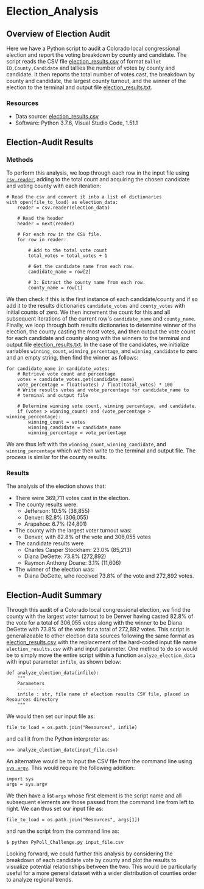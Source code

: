 # Election_Analysis

## Overview of Election Audit
Here we have a Python script to audit a Colorado local congressional election and report the voting breakdown by county and candidate.
The script reads the CSV file [election_results.csv](Resources/election_results.csv) of format `Ballot ID,County,Candidate` and tallies
the number of votes by county and candidate. It then reports the total number of votes cast, the breakdown by county and candidate,
the largest county turnout, and the winner of the election to the terminal and output file [election_results.txt](analysis/election_results.txt).

### Resources
- Data source: [election_results.csv](Resources/election_results.csv)
- Software: Python 3.7.6, Visual Studio Code, 1.51.1

## Election-Audit Results

### Methods
To perform this analysis, we loop through each row in the input file using [`csv.reader`](https://docs.python.org/3/library/csv.html#csv.reader),
adding to the total count and acquiring the chosen candidate and voting county with each iteration:
```
# Read the csv and convert it into a list of dictionaries
with open(file_to_load) as election_data:
    reader = csv.reader(election_data)

    # Read the header
    header = next(reader)

    # For each row in the CSV file.
    for row in reader:

        # Add to the total vote count
        total_votes = total_votes + 1 

        # Get the candidate name from each row.
        candidate_name = row[2]

        # 3: Extract the county name from each row.
        county_name = row[1]
```
We then check if this is the first instance of each candidate/county and if so add it to the results dictionaries `candidate_votes` and `county_votes`
with initial counts of zero. We then increment the count for this and all subsequent iterations of the current row's `candidate_name` and
`county_name`. Finally, we loop through both results dictionaries to determine winner of the election, the county casting the most votes, and then
output the vote count for each candidate and county along with the winners to the terminal and output file
[election_results.txt](analysis/election_results.txt). In the case of the candidates, we initialize variables `winning_count`, `winning_percentage`,
and `winning_candidate` to zero and an empty string, then find the winner as follows:
```
for candidate_name in candidate_votes:
    # Retrieve vote count and percentage
    votes = candidate_votes.get(candidate_name)
    vote_percentage = float(votes) / float(total_votes) * 100
    # Write results votes and vote_percentage for candidate_name to
    # terminal and output file
    
    # Determine winning vote count, winning percentage, and candidate.
    if (votes > winning_count) and (vote_percentage > winning_percentage):
        winning_count = votes
        winning_candidate = candidate_name
        winning_percentage = vote_percentage
```
We are thus left with the `winning_count`, `winning_candidate`, and `winning_percentage` which we then write to the terminal and output file.
The process is similar for the county results.

### Results
The analysis of the election shows that:
- There were 369,711 votes cast in the election.
- The county results were:
    - Jefferson: 10.5% (38,855)
    - Denver: 82.8% (306,055)
    - Arapahoe: 6.7% (24,801)
- The county with the largest voter turnout was:
    - Denver, with 82.8% of the vote and 306,055 votes
- The candidate results were
    - Charles Casper Stockham: 23.0% (85,213)
    - Diana DeGette: 73.8% (272,892)
    - Raymon Anthony Doane: 3.1% (11,606)
- The winner of the election was:
    - Diana DeGette, who received 73.8% of the vote and 272,892 votes.

## Election-Audit Summary
Through this audit of a Colorado local congressional election, we find the county with the largest voter turnout to be Denver having
casted 82.8% of the vote for a total of 306,055 votes along with the winner  to be Diana DeGette with 73.8% of the vote for a total of
272,892 votes. This script is generalizeable to other election data sources following the same format as
[election_results.csv](Resources/election_results.csv) with the replacement of the hard-coded input file name `election_results.csv` with
and input parameter. One method to do so would be to simply move the entire script within a function `analyze_election_data` with input
parameter `infile`, as shown below:
```
def analyze_election_data(infile):
    """
    Parameters
    ----------
    infile : str, file name of election results CSV file, placed in Resources directory
    """
```
We would then set our input file as:
```
file_to_load = os.path.join("Resources", infile)
```
and call it from the Python interpreter as:
```
>>> analyze_election_date(input_file.csv)
```
An alternative would be to input the CSV file from the command line using
[`sys.argv`](https://docs.python.org/3/library/sys.html#sys.argv). This would require the following addition:
```
import sys
args = sys.argv
```
We then have a list `args` whose first element is the script name and all subsequent elements are those passed from the command line
from left to right. We can thus set our input file as:
```
file_to_load = os.path.join("Resources", args[1])
```
and run the script from the command line as:
```
$ python PyPoll_Challenge.py input_file.csv
```
Looking forward, we could further this analysis by considering the breakdown of each candidate vote by county and plot the results to visualize
potential relationships between the two. This would be particularly useful for a more general dataset with a wider distribution of counties order
to analyze regional trends.
